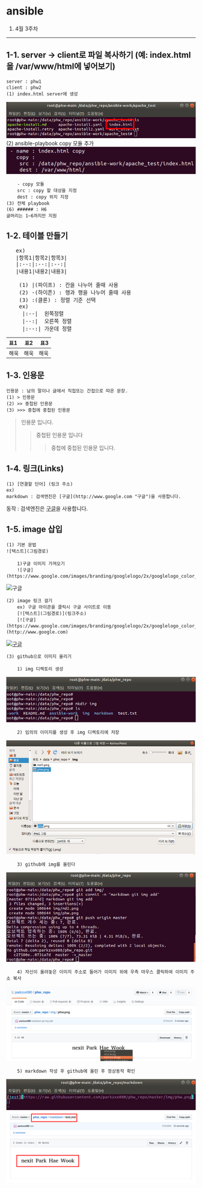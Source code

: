 ansible
===============
1. 4월 3주차
-----------------------
1-1. server -> client로 파일 복사하기 (예: index.html을 /var/www/html에 넣어보기)
-----------------------
    server : phw1
    client : phw2
    (1) index.html server에 생성 
![cp1](https://raw.githubusercontent.com/parkzxx080/phw_repo/master/img/apache/cp1.png)
    (2) ansible-playbook copy 모듈 추가
![cp1](https://raw.githubusercontent.com/parkzxx080/phw_repo/master/img/apache/cp2.png)

        - copy 모듈
        src : copy 할 대상을 지정
        dest : copy 위치 지정
    (3) 전체 playbook
    (6) ###### : H6
    글머리는 1~6까지만 지원


1-2. 테이블 만들기
---------------------
<pre>
   ex)
   |항목1|항목2|항목3|
   |:--:|:--:|:--:|
   |내용1|내용2|내용3|

    (1) |(파이프) : 칸을 나누어 줄때 사용
    (2) -(하이픈) : 행과 행을 나누어 줄때 사용
    (3) :(클론) : 정렬 기준 선택
    ex)
     |:--|  왼쪽정렬
     |--:|  오른쪽 정렬
     |:--:| 가운데 정렬
</pre>
|표1|표2|표3|
|:--|:--:|--:|
|해욱|해욱|해욱|

1-3. 인용문
-------------
    인용문 : 남의 말이나 글에서 직접또는 간접으로 따온 문장.
    (1) > 인용문
    (2) >> 중첩된 인용문
    (3) >>> 중첩에 중첩된 인용문
> 인용문 입니다.
>>중첩된 인용문 입니다
>>> 중첩에 중첩된 인용문 입니다.

1-4. 링크(Links)
------------------
    (1) [연결할 단어] (링크 주소)
    ex) 
    markdown : 검색엔진은 [구글](http://www.google.com "구글")을 사용합니다.

동작 : 검색엔진은 [구글](http://www.google.com "구글")을 사용합니다.

1-5. image 삽입
----------------
    (1) 기본 문법
    ![텍스트](그림경로)
    
        1)구글 이미지 가져오기
        ![구글](https://www.google.com/images/branding/googlelogo/2x/googlelogo_color_92x30dp.png)

![구글](https://www.google.com/images/branding/googlelogo/2x/googlelogo_color_92x30dp.png)


    (2) image 링크 걸기
        ex) 구글 아이콘을 클릭시 구글 사이트로 이동
        [![텍스트](그림경로)](링크주소)
        [![구글](https://www.google.com/images/branding/googlelogo/2x/googlelogo_color_92x30dp.png)](http://www.google.com)

[![구글](https://www.google.com/images/branding/googlelogo/2x/googlelogo_color_92x30dp.png)](http://www.google.com)

    (3) github으로 이미지 올리기

        1) img 디렉토리 생성
   ![md1](https://raw.githubusercontent.com/parkzxx080/phw_repo/master/img/md1.png)

        2) 임의의 이미지를 생성 후 img 디렉토리에 저장
   ![md2](https://raw.githubusercontent.com/parkzxx080/phw_repo/master/img/md2.png)

        3) github에 img를 올린다
   ![md3](https://raw.githubusercontent.com/parkzxx080/phw_repo/master/img/md3.png)

        4) 자신이 올려놓은 이미지 주소로 들어가 이미지 위에 우측 마우스 클릭하여 이미지 주소 복사
   ![md4](https://raw.githubusercontent.com/parkzxx080/phw_repo/master/img/md4.png)

        5) markdown 작성 후 github에 올린 후 정상동작 확인
   ![md5](https://raw.githubusercontent.com/parkzxx080/phw_repo/master/img/md5.png)
   ![md6](https://raw.githubusercontent.com/parkzxx080/phw_repo/master/img/md6.png)
   